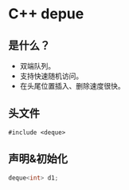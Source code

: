 # C++ depue

## 是什么？

* 双端队列。
* 支持快速随机访问。
* 在头尾位置插入、删除速度很快。

## 头文件

```
#include <deque>
```

## 声明&初始化

```c++
deque<int> d1;
```


